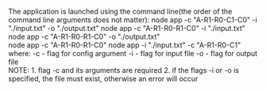 The application is launched using the command line(the order of the command line arguments does not matter):
	node app -c "A-R1-R0-C1-C0" -i "./input.txt" -o "./output.txt"
	node app -c "A-R1-R0-R1-C0" -i "./input.txt"	
	node app -c "A-R1-R0-R1-C0" -o "./output.txt"	
	node app -c "A-R1-R0-R1-C0"
	node app -i "./input.txt" -c "A-R1-R0-C1"
where:
	-c - flag for config argument
	-i - flag for input file
	-o - flag for output file	
NOTE:
	1. flag -c and its arguments are required
	2. if  the flags -i or -o is specified, the file must exist, otherwise an error will occur
	
	
	